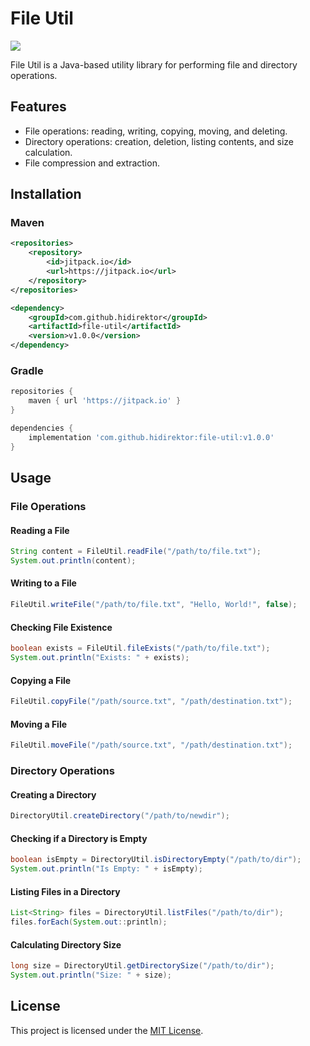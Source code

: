 # File Util

[![](https://jitpack.io/v/hidirektor/file-util.svg)](https://jitpack.io/#hidirektor/file-util)

File Util is a Java-based utility library for performing file and directory operations.

## Features
- File operations: reading, writing, copying, moving, and deleting.
- Directory operations: creation, deletion, listing contents, and size calculation.
- File compression and extraction.

## Installation

### Maven
```xml
<repositories>
    <repository>
        <id>jitpack.io</id>
        <url>https://jitpack.io</url>
    </repository>
</repositories>

<dependency>
    <groupId>com.github.hidirektor</groupId>
    <artifactId>file-util</artifactId>
    <version>v1.0.0</version>
</dependency>
```

### Gradle
```groovy
repositories {
    maven { url 'https://jitpack.io' }
}

dependencies {
    implementation 'com.github.hidirektor:file-util:v1.0.0'
}
```

## Usage

### File Operations

#### Reading a File
```java
String content = FileUtil.readFile("/path/to/file.txt");
System.out.println(content);
```

#### Writing to a File
```java
FileUtil.writeFile("/path/to/file.txt", "Hello, World!", false);
```

#### Checking File Existence
```java
boolean exists = FileUtil.fileExists("/path/to/file.txt");
System.out.println("Exists: " + exists);
```

#### Copying a File
```java
FileUtil.copyFile("/path/source.txt", "/path/destination.txt");
```

#### Moving a File
```java
FileUtil.moveFile("/path/source.txt", "/path/destination.txt");
```

### Directory Operations

#### Creating a Directory
```java
DirectoryUtil.createDirectory("/path/to/newdir");
```

#### Checking if a Directory is Empty
```java
boolean isEmpty = DirectoryUtil.isDirectoryEmpty("/path/to/dir");
System.out.println("Is Empty: " + isEmpty);
```

#### Listing Files in a Directory
```java
List<String> files = DirectoryUtil.listFiles("/path/to/dir");
files.forEach(System.out::println);
```

#### Calculating Directory Size
```java
long size = DirectoryUtil.getDirectorySize("/path/to/dir");
System.out.println("Size: " + size);
```

## License
This project is licensed under the [MIT License](LICENSE).

